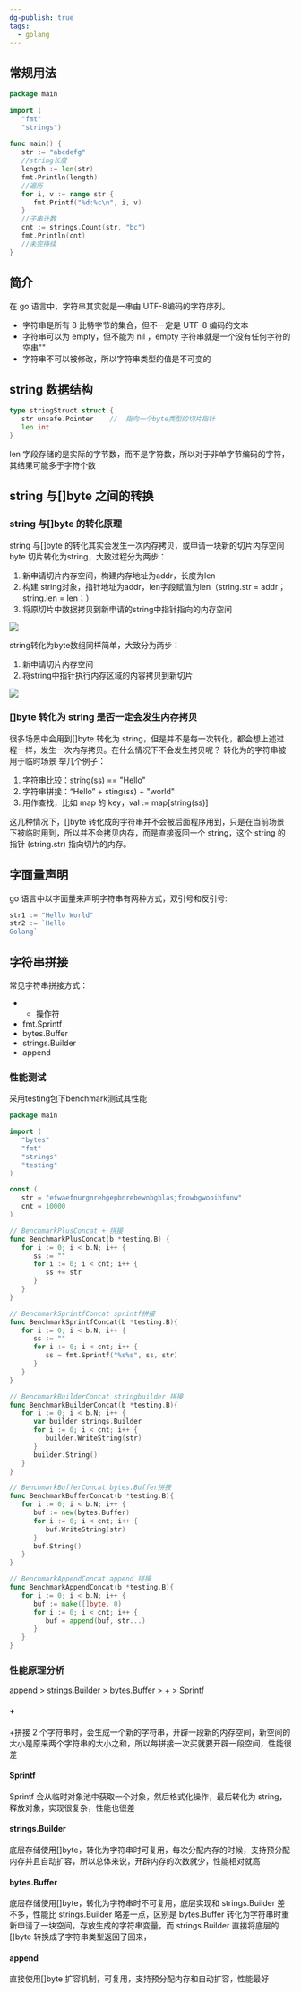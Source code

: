 ```yaml
---
dg-publish: true
tags:
  - golang
---
```

## 常规用法
```go
package main  
  
import (  
   "fmt"  
   "strings")  
  
func main() {  
   str := "abcdefg"  
   //string长度  
   length := len(str)  
   fmt.Println(length)  
   //遍历  
   for i, v := range str {  
      fmt.Printf("%d:%c\n", i, v)  
   }  
   //子串计数  
   cnt := strings.Count(str, "bc")  
   fmt.Println(cnt)  
   //未完待续  
}
```

## 简介
在 go 语言中，字符串其实就是一串由 UTF-8编码的字符序列。
- 字符串是所有 8 比特字节的集合，但不一定是 UTF-8 编码的文本
- 字符串可以为 empty，但不能为 nil ，empty 字符串就是一个没有任何字符的空串""
- 字符串不可以被修改，所以字符串类型的值是不可变的

## string 数据结构
```Go
type stringStruct struct {
   str unsafe.Pointer    //  指向一个byte类型的切片指针
   len int
}
```
len 字段存储的是实际的字节数，而不是字符数，所以对于非单字节编码的字符，其结果可能多于字符个数
## string 与\[\]byte 之间的转换
### string 与\[\]byte 的转化原理

string 与\[\]byte 的转化其实会发生一次内存拷贝，或申请一块新的切片内存空间
byte 切片转化为string，大致过程分为两步：
1.  新申请切片内存空间，构建内存地址为addr，长度为len
2.  构建 string对象，指针地址为addr，len字段赋值为len（string.str = addr；string.len = len；）
3.  将原切片中数据拷贝到新申请的string中指针指向的内存空间

![](../../../Z-Others/assets/asynccode-2.png)

string转化为byte数组同样简单，大致分为两步：
1.  新申请切片内存空间
2.  将string中指针执行内存区域的内容拷贝到新切片

![](../../../Z-Others/assets/asynccode-3.png)

### \[\]byte 转化为 string 是否一定会发生内存拷贝
很多场景中会用到\[\]byte 转化为 string，但是并不是每一次转化，都会想上述过程一样，发生一次内存拷贝。在什么情况下不会发生拷贝呢？
转化为的字符串被用于临时场景
举几个例子：
1.  字符串比较：string(ss) == "Hello"
2.  字符串拼接：“Hello” + sting(ss) + "world"
3.  用作查找，比如 map 的 key，val := map\[string(ss)\]
    

这几种情况下，\[\]byte 转化成的字符串并不会被后面程序用到，只是在当前场景下被临时用到，所以并不会拷贝内存，而是直接返回一个 string，这个 string 的指针 (string.str) 指向切片的内存。
## 字面量声明  
go 语言中以字面量来声明字符串有两种方式，双引号和反引号:
```Go
str1 := "Hello World"
str2 := `Hello
Golang`
```
## 字符串拼接
常见字符串拼接方式：
- + 操作符
- fmt.Sprintf
- bytes.Buffer
- strings.Builder
- append

### 性能测试
采用testing包下benchmark测试其性能

```Go
package main

import (
   "bytes"
   "fmt"
   "strings"
   "testing"
)

const (
   str = "efwaefnurgnrehgepbnrebewnbgblasjfnowbgwooihfunw"
   cnt = 10000
)

// BenchmarkPlusConcat + 拼接
func BenchmarkPlusConcat(b *testing.B) {
   for i := 0; i < b.N; i++ {
      ss := ""
      for i := 0; i < cnt; i++ {
         ss += str
      }
   }
}

// BenchmarkSprintfConcat sprintf拼接
func BenchmarkSprintfConcat(b *testing.B){
   for i := 0; i < b.N; i++ {
      ss := ""
      for i := 0; i < cnt; i++ {
         ss = fmt.Sprintf("%s%s", ss, str)
      }
   }
}

// BenchmarkBuilderConcat stringbuilder 拼接
func BenchmarkBuilderConcat(b *testing.B){
   for i := 0; i < b.N; i++ {
      var builder strings.Builder
      for i := 0; i < cnt; i++ {
         builder.WriteString(str)
      }
      builder.String()
   }
}

// BenchmarkBufferConcat bytes.Buffer拼接
func BenchmarkBufferConcat(b *testing.B){
   for i := 0; i < b.N; i++ {
      buf := new(bytes.Buffer)
      for i := 0; i < cnt; i++ {
         buf.WriteString(str)
      }
      buf.String()
   }
}

// BenchmarkAppendConcat append 拼接
func BenchmarkAppendConcat(b *testing.B){
   for i := 0; i < b.N; i++ {
      buf := make([]byte, 0)
      for i := 0; i < cnt; i++ {
         buf = append(buf, str...)
      }
   }
}
```
### 性能原理分析
append > strings.Builder > bytes.Buffer > + > Sprintf
#### +
+拼接 2 个字符串时，会生成一个新的字符串，开辟一段新的内存空间，新空间的大小是原来两个字符串的大小之和，所以每拼接一次买就要开辟一段空间，性能很差
#### Sprintf
Sprintf 会从临时对象池中获取一个对象，然后格式化操作，最后转化为 string，释放对象，实现很复杂，性能也很差
#### strings.Builder
底层存储使用\[\]byte，转化为字符串时可复用，每次分配内存的时候，支持预分配内存并且自动扩容，所以总体来说，开辟内存的次数就少，性能相对就高
#### bytes.Buffer
底层存储使用\[\]byte，转化为字符串时不可复用，底层实现和 strings.Builder 差不多，性能比 strings.Builder 略差一点，区别是 bytes.Buffer 转化为字符串时重新申请了一块空间，存放生成的字符串变量，而 strings.Builder 直接将底层的 \[\]byte 转换成了字符串类型返回了回来，
#### append
直接使用\[\]byte 扩容机制，可复用，支持预分配内存和自动扩容，性能最好

